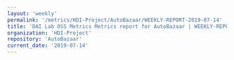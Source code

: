 ```yaml
---
layout: 'weekly'
permalink: '/metrics/HDI-Project/AutoBazaar/WEEKLY-REPORT-2019-07-14'
title: 'DAI Lab OSS Metrics Metrics report for AutoBazaar | WEEKLY-REPORT-2019-07-14'
organization: 'HDI-Project'
repository: 'AutoBazaar'
current_date: '2019-07-14'
---
```

